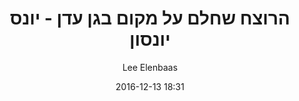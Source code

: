 ---
layout: "post"
title: "הרוצח שחלם על מקום בגן עדן - יונס יונסון"
date: "2016-12-13 18:31"
author: Lee Elenbaas
---